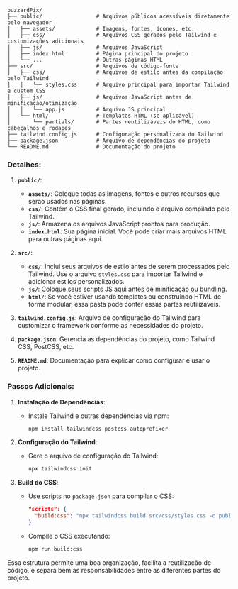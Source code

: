 ```plaintext
buzzardPix/
├── public/                 # Arquivos públicos acessíveis diretamente pelo navegador
│   ├── assets/             # Imagens, fontes, ícones, etc.
│   ├── css/                # Arquivos CSS gerados pelo Tailwind e customizações adicionais
│   ├── js/                 # Arquivos JavaScript
│   ├── index.html          # Página principal do projeto
│   └── ...                 # Outras páginas HTML
├── src/                    # Arquivos de código-fonte
│   ├── css/                # Arquivos de estilo antes da compilação pelo Tailwind
│   │   └── styles.css      # Arquivo principal para importar Tailwind e custom CSS
│   ├── js/                 # Arquivos JavaScript antes de minificação/otimização
│   │   └── app.js          # Arquivo JS principal
│   └── html/               # Templates HTML (se aplicável)
│       └── partials/       # Partes reutilizáveis do HTML, como cabeçalhos e rodapés
├── tailwind.config.js      # Configuração personalizada do Tailwind
├── package.json            # Arquivo de dependências do projeto
└── README.md               # Documentação do projeto
```

### Detalhes:

1. **`public/`**:
   - **`assets/`**: Coloque todas as imagens, fontes e outros recursos que serão usados nas páginas.
   - **`css/`**: Contém o CSS final gerado, incluindo o arquivo compilado pelo Tailwind.
   - **`js/`**: Armazena os arquivos JavaScript prontos para produção.
   - **`index.html`**: Sua página inicial. Você pode criar mais arquivos HTML para outras páginas aqui.

2. **`src/`**:
   - **`css/`**: Inclui seus arquivos de estilo antes de serem processados pelo Tailwind. Use o arquivo `styles.css` para importar Tailwind e adicionar estilos personalizados.
   - **`js/`**: Coloque seus scripts JS aqui antes de minificação ou bundling.
   - **`html/`**: Se você estiver usando templates ou construindo HTML de forma modular, essa pasta pode conter essas partes reutilizáveis.

3. **`tailwind.config.js`**: Arquivo de configuração do Tailwind para customizar o framework conforme as necessidades do projeto.

4. **`package.json`**: Gerencia as dependências do projeto, como Tailwind CSS, PostCSS, etc.

5. **`README.md`**: Documentação para explicar como configurar e usar o projeto.

### Passos Adicionais:

1. **Instalação de Dependências**:
   - Instale Tailwind e outras dependências via npm:
     ```bash
     npm install tailwindcss postcss autoprefixer
     ```

2. **Configuração do Tailwind**:
   - Gere o arquivo de configuração do Tailwind:
     ```bash
     npx tailwindcss init
     ```

3. **Build do CSS**:
   - Use scripts no `package.json` para compilar o CSS:
     ```json
     "scripts": {
       "build:css": "npx tailwindcss build src/css/styles.css -o public/css/styles.css"
     }
     ```
   - Compile o CSS executando:
     ```bash
     npm run build:css
     ```

Essa estrutura permite uma boa organização, facilita a reutilização de código, e separa bem as responsabilidades entre as diferentes partes do projeto.

